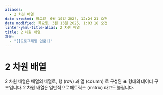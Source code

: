 ```yaml
---
aliases:
  - 2 차원 배열
date created: 화요일, 6월 18일 2024, 12:24:21 오전
date modified: 목요일, 3월 13일 2025, 1:03:18 오전
linter-yaml-title-alias: 2 차원 배열
title: 2 차원 배열
과목:
  - "[[프로그래밍 입문]]"
---
```


# 2 차원 배열

2 차원 배열은 배열의 배열로, 행 (row) 과 열 (column) 로 구성된 표 형태의 데이터 구조입니다. 2 차원 배열은 일반적으로 매트릭스 (matrix) 라고도 불립니다.
